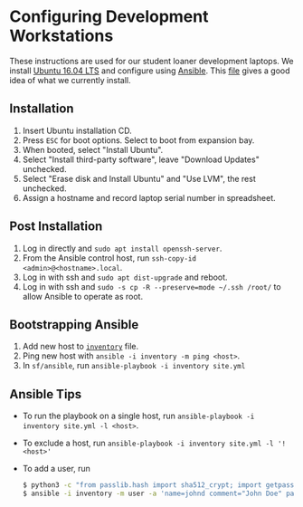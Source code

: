 # Configuring Development Workstations

These instructions are used for our student loaner development laptops. We install [Ubuntu 16.04 LTS](http://www.ubuntu.com/desktop) and configure using [Ansible](http://docs.ansible.com/). This [file](roles/workstation/vars/main.yml) gives a good idea of what we currently install.

## Installation

1. Insert Ubuntu installation CD.
2. Press `ESC` for boot options. Select to boot from expansion bay.
3. When booted, select "Install Ubuntu".
4. Select "Install third-party software", leave "Download Updates" unchecked.
5. Select "Erase disk and Install Ubuntu" and "Use LVM", the rest unchecked.
6. Assign a hostname and record laptop serial number in spreadsheet.

## Post Installation

1. Log in directly and `sudo apt install openssh-server`.
2. From the Ansible control host, run `ssh-copy-id <admin>@<hostname>.local`.
3. Log in with ssh and `sudo apt dist-upgrade` and reboot.
4. Log in with ssh and `sudo -s cp -R --preserve=mode ~/.ssh /root/` to allow Ansible to operate as root.

## Bootstrapping Ansible

1. Add new host to [`inventory`](inventory) file.
2. Ping new host with `ansible -i inventory -m ping <host>`.
3. In `sf/ansible`, run `ansible-playbook -i inventory site.yml`


## Ansible Tips
- To run the playbook on a single host, run `ansible-playbook -i inventory site.yml -l <host>`.
- To exclude a host, run `ansible-playbook -i inventory site.yml -l '!<host>'`
- To add a user, run

  ```sh
  $ python3 -c "from passlib.hash import sha512_crypt; import getpass; print(sha512_crypt.encrypt(getpass.getpass()))"
  $ ansible -i inventory -m user -a 'name=johnd comment="John Doe" password="<crypted password>" shell=/bin/bash' <host>
  ```
